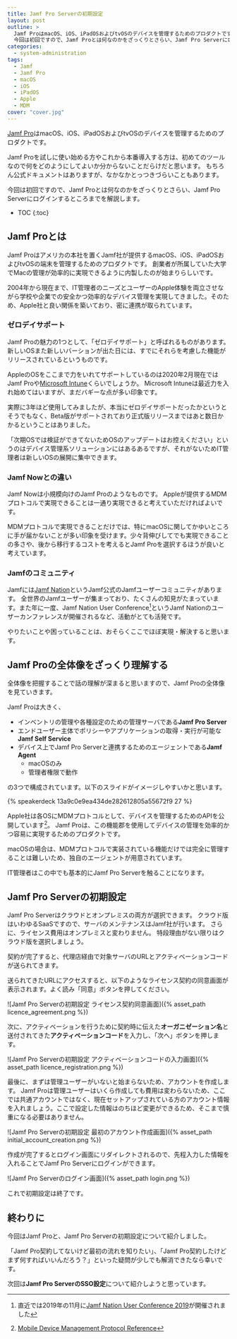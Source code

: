 ```yaml
---
title: Jamf Pro Serverの初期設定
layout: post
outline: >
  Jamf ProはmacOS、iOS、iPadOSおよびtvOSのデバイスを管理するためのプロダクトです。
  今回は初回ですので、Jamf Proとは何なのかをざっくりとさらい、Jamf Pro Serverにログインするところまでを解説します。
categories:
  - system-administration
tags:
  - Jamf
  - Jamf Pro
  - macOS
  - iOS
  - iPadOS
  - Apple
  - MDM
cover: "cover.jpg"
---
```


[Jamf Pro](https://www.jamf.com/ja/products/jamf-pro/)はmacOS、iOS、iPadOSおよびtvOSのデバイスを管理するためのプロダクトです。

Jamf Proを試しに使い始める方やこれから本番導入する方は、初めてのツールなので何をどのようにしてよいか分からないことだらけだと思います。
もちろん公式ドキュメントはありますが、なかなかとっつきづらいこともあります。

今回は初回ですので、Jamf Proとは何なのかをざっくりとさらい、Jamf Pro Serverにログインするところまでを解説します。

* TOC
{:toc}

## Jamf Proとは

Jamf Proはアメリカの本社を置くJamf社が提供するmacOS、iOS、iPadOSおよびtvOSの端末を管理するためのプロダクトです。
創業者が所属していた大学でMacの管理が効率的に実現できるように内製したのが始まりらしいです。

2004年から現在まで、IT管理者のニーズとユーザーのApple体験を両立させながら学校や企業での安全かつ効率的なデバイス管理を実現してきました。そのため、Apple社と良い関係を築いており、密に連携が取られています。

### ゼロデイサポート

Jamf Proの魅力の1つとして、「ゼロデイサポート」と呼ばれるものがあります。新しいOSまた新しいバーションが出た日には、すでにそれらを考慮した機能がリリースされているというものです。

AppleのOSをここまで力をいれてサポートしているのは2020年2月現在ではJamf Proや[Microsoft Intune](https://www.microsoft.com/ja-jp/microsoft-365/enterprise-mobility-security/microsoft-intune)くらいでしょうか。
Microsoft Intuneは最近力を入れ始めてはいますが、まだバギーな点が多い印象です。

実際に3年ほど使用してみましたが、本当にゼロデイサポートだったかというとそうでもなく、Beta版がサポートされており正式版リリースまではあと数日かかるということはありました。

「次期OSでは検証ができてないためOSのアップデートはお控えください」というのはデバイス管理系ソリューションにはあるあるですが、それがないためIT管理者は新しいOSの展開に集中できます。

### Jamf Nowとの違い

Jamf Nowは小規模向けのJamf Proのようなものです。
Appleが提供するMDMプロトコルで実現できることは一通り実現できると考えていただければよいです。

MDMプロトコルで実現できることだけでは、特にmacOSに関してかゆいところに手が届かないことが多い印象を受けます。少々背伸びしてでも実現できることの多さや、後から移行するコストを考えるとJamf Proを選択するほうが良いと考えています。

### Jamfのコミュニティ

Jamfには[Jamf Nation](https://www.jamf.com/jamf-nation/)というJamf公式のJamfユーザーコミュニティがあります。
全世界のJamfユーザーが集まっており、たくさんの知見がたまっています。また年に一度、Jamf Nation User Conference[^jamf-nation-user-conference-2019]というJamf Nationのユーザーカンファレンスが開催されるなど、活動がとても活発です。

やりたいことや困っていることは、おそらくここでほぼ実現・解決すると思います。

[^jamf-nation-user-conference-2019]: 直近では2019年の11月に[Jamf Nation User Conference 2019](https://www.jamf.com/events/jamf-nation-user-conference/2019/)が開催されました

## Jamf Proの全体像をざっくり理解する

全体像を把握することで話の理解が深まると思いますので、Jamf Proの全体像を見ていきます。

Jamf Proは大きく、

* インベントリの管理や各種設定のための管理サーバである**Jamf Pro Server**
* エンドユーザー主体でポリシーやアプリケーションの取得・実行が可能な**Jamf Self Service**
* デバイス上でJamf Pro Serverと連携するためのエージェントである**Jamf Agent**
  * macOSのみ
  * 管理者権限で動作

の3つで構成されています。以下のスライドがイメージしやすいかと思います。

{% speakerdeck 13a9c0e9ea434de282612805a55672f9 27 %}

Apple社は各OSにMDMプロトコルとして、デバイスを管理するためのAPIを公開しています[^mobile-device-management-protocol-reference]。
Jamf Proは、この機能郡を使用してデバイスの管理を効率的かつ容易に実現するためのプロダクトです。

macOSの場合は、MDMプロトコルで実装されている機能だけでは完全に管理することは難しいため、独自のエージェントが用意されています。

IT管理者はこの中でも基本的にJamf Pro Serverを触ることになります。

[^mobile-device-management-protocol-reference]: [Mobile Device Management Protocol Reference](https://developer.apple.com/business/documentation/MDM-Protocol-Reference.pdf)

## Jamf Pro Serverの初期設定

Jamf Pro Serverはクラウドとオンプレミスの両方が選択できます。
クラウド版はいわゆるSaaSですので、サーバのメンテナンスはJamf社が行います。
さらに、ライセンス費用はオンプレミスと変わりません。
特段理由がない限りはクラウド版を選択しましょう。

契約が完了すると、代理店経由で対象サーバのURLとアクティベーションコードが送られてきます。

送られてきたURLにアクセスすると、以下のようなライセンス契約の同意画面が表示されます。よく読み「同意」ボタンを押してください。

![Jamf Pro Serverの初期設定 ライセンス契約同意画面]({% asset_path licence_agreement.png %})

次に、アクティベーションを行うために契約時に伝えた**オーガニゼーション名**と送付されてきた**アクティベーションコード**を入力し、「次へ」ボタンを押します。

![Jamf Pro Serverの初期設定 アクティベーションコードの入力画面]({% asset_path licence_registration.png %})

最後に、まずは管理ユーザーがいないと始まらないため、アカウントを作成します。
Jamf Proは管理ユーザーはいくら作成しても費用は変わらないため、ここでは共通アカウントではなく、現在セットアップされている方のアカウント情報を入れましょう。ここで設定した情報はのちほど変更ができるため、そこまで慎重になる必要はありません。

![Jamf Pro Serverの初期設定 最初のアカウント作成画面]({% asset_path initial_account_creation.png %})

作成が完了するとログイン画面にリダイレクトされるので、先程入力した情報を入れることでJamf Pro Serverにログインができます。

![Jamf Pro Serverのログイン画面]({% asset_path login.png %})

これで初期設定は終了です。

## 終わりに

今回はJamf Proと、Jamf Pro Serverの初期設定について紹介しました。

「Jamf Pro契約してないけど最初の流れを知りたい」、「Jamf Pro契約したけどまず何すればいいんだろう？」といった疑問が少しでも解消できたなら幸いです。

次回は**Jamf Pro ServerのSSO設定**について紹介しようと思っています。
